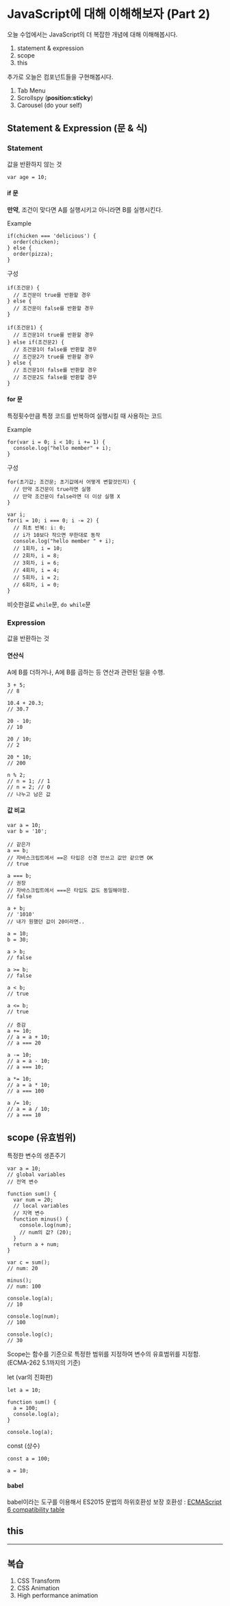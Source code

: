 # JavaScript에 대해 이해해보자 (Part 2)
오늘 수업에서는 JavaScript의 더 복잡한 개념에 대해 이해해봅시다.
1. statement & expression
2. scope
3. this

추가로 오늘은 컴포넌트들을 구현해봅시다.
1. Tab Menu
2. Scrollspy (**position:sticky**)
3. Carousel (do your self)

## Statement & Expression (문 & 식)
### Statement
값을 반환하지 않는 것
```
var age = 10;
```

#### if 문
**만약**, 조건이 맞다면 A를 실행시키고 아니라면 B를 실행시킨다.

Example
```
if(chicken === 'delicious') {
  order(chicken);
} else {
  order(pizza);
}
```

구성
```
if(조건문) {
  // 조건문이 true를 반환할 경우
} else {
  // 조건문이 false를 반환할 경우
}

if(조건문1) {
  // 조건문1이 true를 반환할 경우
} else if(조건문2) {
  // 조건문1이 false를 반환할 경우
  // 조건문2가 true를 반환할 경우
} else {
  // 조건문1이 false를 반환할 경우
  // 조건문2도 false를 반환할 경우
}
```

#### for 문
특정횟수만큼 특정 코드를 반복하여 실행시킬 때 사용하는 코드

Example
```
for(var i = 0; i < 10; i += 1) {
  console.log("hello member" + i);
}
```

구성
```
for(초기값; 조건문; 초기값에서 어떻게 변할것인지) {
  // 만약 조건문이 true라면 실행
  // 만약 조건문이 false라면 더 이상 실행 X
}

var i;
for(i = 10; i === 0; i -= 2) {
  // 최초 반복: i: 0;
  // i가 10보다 작으면 무한대로 동작
  console.log("hello member " + i);
  // 1회차, i = 10;
  // 2회차, i = 8;
  // 3회차, i = 6;
  // 4회차, i = 4;
  // 5회차, i = 2;
  // 6회차, i = 0;
}

```

비슷한걸로 `while`문, `do while`문

### Expression
값을 반환하는 것

#### 연산식
A에 B를 더하거나, A에 B를 곱하는 등 연산과 관련된 일을 수행.

```
3 + 5;
// 8

10.4 + 20.3;
// 30.7

20 - 10;
// 10

20 / 10;
// 2

20 * 10;
// 200

n % 2;
// n = 1; // 1
// n = 2; // 0
// 나누고 남은 값
```

#### 값 비교
```
var a = 10;
var b = '10';

// 같은가
a == b;
// 자바스크립트에서 ==은 타입은 신경 안쓰고 값만 같으면 OK
// true

a === b;
// 권장
// 자바스크립트에서 ===은 타입도 값도 동일해야함.
// false

a + b;
// '1010'
// 내가 원했던 값이 20이라면..

a = 10;
b = 30;

a > b;
// false

a >= b;
// false

a < b;
// true

a <= b;
// true

// 증감
a += 10;
// a = a + 10;
// a === 20

a -= 10;
// a = a - 10;
// a === 10;

a *= 10;
// a = a * 10;
// a === 100

a /= 10;
// a = a / 10;
// a === 10

```

## scope (유효범위)
특정한 변수의 생존주기

```
var a = 10;
// global variables
// 전역 변수

function sum() {
  var num = 20;
  // local variables
  // 지역 변수
  function minus() {
    console.log(num);
    // num의 값? (20);
  }
  return a + num;
}

var c = sum();
// num: 20

minus();
// num: 100

console.log(a);
// 10

console.log(num);
// 100

console.log(c);
// 30
```

Scope는 함수를 기준으로 특정한 범위를 지정하여 변수의 유효범위를 지정함. (ECMA-262 5.1까지의 기준)

let (var의 진화판)
```
let a = 10;

function sum() {
  a = 100;
  console.log(a);
}

console.log(a);
```

const (상수)
```
const a = 100;

a = 10;
```

#### babel
babel이라는 도구를 이용해서 ES2015 문법의 하위호환성 보장
호환성 : [ECMAScript 6 compatibility table](https://kangax.github.io/compat-table/es6)

## this

---
## 복습
1. CSS Transform
2. CSS Animation
3. High performance animation
